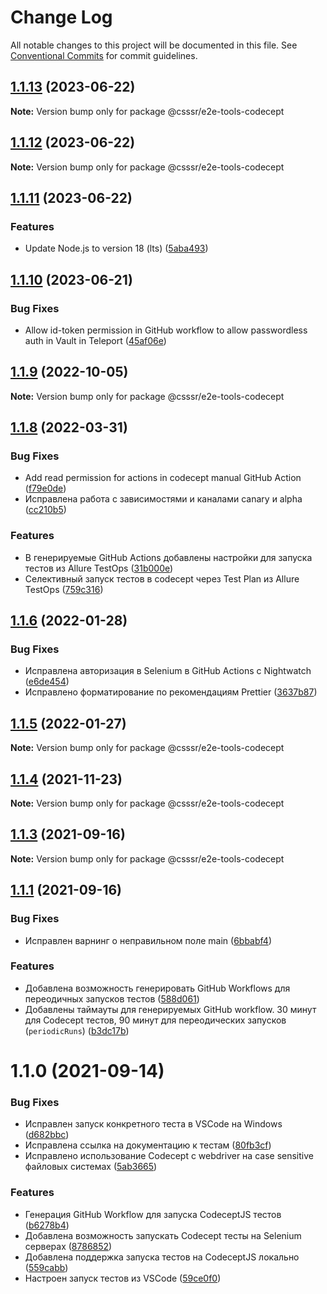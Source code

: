 # Change Log

All notable changes to this project will be documented in this file.
See [Conventional Commits](https://conventionalcommits.org) for commit guidelines.

## [1.1.13](https://github.com/CSSSR/e2e-tools/compare/@csssr/e2e-tools-codecept@1.1.12...@csssr/e2e-tools-codecept@1.1.13) (2023-06-22)

**Note:** Version bump only for package @csssr/e2e-tools-codecept





## [1.1.12](https://github.com/CSSSR/e2e-tools/compare/@csssr/e2e-tools-codecept@1.1.11...@csssr/e2e-tools-codecept@1.1.12) (2023-06-22)

**Note:** Version bump only for package @csssr/e2e-tools-codecept





## [1.1.11](https://github.com/CSSSR/e2e-tools/compare/@csssr/e2e-tools-codecept@1.1.10...@csssr/e2e-tools-codecept@1.1.11) (2023-06-22)


### Features

* Update Node.js to version 18 (lts) ([5aba493](https://github.com/CSSSR/e2e-tools/commit/5aba493364bf2644a6c6cc38a6b0fb9d803a56fe))





## [1.1.10](https://github.com/CSSSR/e2e-tools/compare/@csssr/e2e-tools-codecept@1.1.9...@csssr/e2e-tools-codecept@1.1.10) (2023-06-21)


### Bug Fixes

* Allow id-token permission in GitHub workflow to allow passwordless auth in Vault in Teleport ([45af06e](https://github.com/CSSSR/e2e-tools/commit/45af06ea447d6d9f4b2e45eb19ae70bdedfb4f98))





## [1.1.9](https://github.com/CSSSR/e2e-tools/compare/@csssr/e2e-tools-codecept@1.1.8...@csssr/e2e-tools-codecept@1.1.9) (2022-10-05)

**Note:** Version bump only for package @csssr/e2e-tools-codecept





## [1.1.8](https://github.com/CSSSR/e2e-tools/compare/@csssr/e2e-tools-codecept@1.1.6...@csssr/e2e-tools-codecept@1.1.8) (2022-03-31)


### Bug Fixes

* Add read permission for actions in codecept manual GitHub Action ([f79e0de](https://github.com/CSSSR/e2e-tools/commit/f79e0de38f1ee04a9b6bf86f81ff0a0b1de46d4e))
* Исправлена работа с зависимостями и каналами canary и alpha ([cc210b5](https://github.com/CSSSR/e2e-tools/commit/cc210b50b25964123c366b5cd49f17203e6393af))


### Features

* В генерируемые GitHub Actions добавлены настройки для запуска тестов из Allure TestOps ([31b000e](https://github.com/CSSSR/e2e-tools/commit/31b000e8b3d8ace1c3fb3cd6ab331ed339a4e4b5))
* Селективный запуск тестов в codecept через Test Plan из Allure TestOps ([759c316](https://github.com/CSSSR/e2e-tools/commit/759c316c7926e9c48ef8d07886490e89c9d568b9))





## [1.1.6](https://github.com/CSSSR/e2e-tools/compare/@csssr/e2e-tools-codecept@1.1.5...@csssr/e2e-tools-codecept@1.1.6) (2022-01-28)


### Bug Fixes

* Исправлена авторизация в Selenium в GitHub Actions с Nightwatch ([e6de454](https://github.com/CSSSR/e2e-tools/commit/e6de454882e3bef026c4f3e28e5a80e68d61733d))
* Исправлено форматирование по рекомендациям Prettier ([3637b87](https://github.com/CSSSR/e2e-tools/commit/3637b87877b5a25123e11a232745a90004b33ca0))





## [1.1.5](https://github.com/CSSSR/e2e-tools/compare/@csssr/e2e-tools-codecept@1.1.4...@csssr/e2e-tools-codecept@1.1.5) (2022-01-27)

**Note:** Version bump only for package @csssr/e2e-tools-codecept





## [1.1.4](https://github.com/CSSSR/e2e-tools/compare/@csssr/e2e-tools-codecept@1.1.3...@csssr/e2e-tools-codecept@1.1.4) (2021-11-23)

**Note:** Version bump only for package @csssr/e2e-tools-codecept





## [1.1.3](https://github.com/CSSSR/e2e-tools/compare/@csssr/e2e-tools-codecept@1.1.1...@csssr/e2e-tools-codecept@1.1.3) (2021-09-16)

**Note:** Version bump only for package @csssr/e2e-tools-codecept





## [1.1.1](https://github.com/CSSSR/e2e-tools/compare/@csssr/e2e-tools-codecept@1.1.0...@csssr/e2e-tools-codecept@1.1.1) (2021-09-16)


### Bug Fixes

* Исправлен варнинг о неправильном поле main ([6bbabf4](https://github.com/CSSSR/e2e-tools/commit/6bbabf4cba1f004724c47f94d9cddb2ca62055f4))


### Features

* Добавлена возможность генерировать GitHub Workflows для переодичных запусков тестов ([588d061](https://github.com/CSSSR/e2e-tools/commit/588d061d5231747f578d35d1b0f0a66c418bd204))
* Добавлены таймауты для генерируемых GitHub workflow. 30 минут для Codecept тестов, 90 минут для переодических запусков (`periodicRuns`) ([b3dc17b](https://github.com/CSSSR/e2e-tools/commit/b3dc17b94d02d157b7fc51acdd802d659b0744a3))





# 1.1.0 (2021-09-14)


### Bug Fixes

* Исправлен запуск конкретного теста в VSCode на Windows ([d682bbc](https://github.com/CSSSR/e2e-tools/commit/d682bbc6d69a6081c8f25afdc31fc0c5da801db4))
* Исправлена ссылка на документацию к тестам ([80fb3cf](https://github.com/CSSSR/e2e-tools/commit/80fb3cf741e4b28f2b14bdbefcdef455ecc04f7e))
* Исправлено использование Codecept с webdriver на case sensitive файловых системах ([5ab3665](https://github.com/CSSSR/e2e-tools/commit/5ab366522aaa6fc0241e7f908f671edcc41ee253))


### Features

* Генерация GitHub Workflow для запуска CodeceptJS тестов ([b6278b4](https://github.com/CSSSR/e2e-tools/commit/b6278b42597a6d0dc840ecd814ceb2a1034fea0f))
* Добавлена возможность запускать Codecept тесты на Selenium серверах ([8786852](https://github.com/CSSSR/e2e-tools/commit/8786852736c5fe3f115d450e41efe9d7d5363d16))
* Добавлена поддержка запуска тестов на CodeceptJS локально ([559cabb](https://github.com/CSSSR/e2e-tools/commit/559cabbdb243cd728b48b4cbde907da5e18e836a))
* Настроен запуск тестов из VSCode ([59ce0f0](https://github.com/CSSSR/e2e-tools/commit/59ce0f0ca7c30cb6e60b00aa826dcf1180d7113b))

